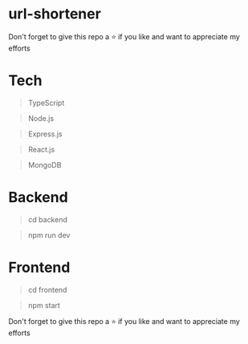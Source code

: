 # url-shortener

Don't forget to give this repo a ⭐ if you like and want to appreciate my efforts

# Tech
> TypeScript

> Node.js

> Express.js

> React.js

> MongoDB

# Backend 
> cd backend

> npm run dev

# Frontend
> cd frontend

> npm start



Don't forget to give this repo a ⭐ if you like and want to appreciate my efforts
